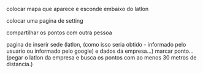 colocar mapa que aparece e esconde embaixo do latlon

colocar uma pagina de setting

compartilhar os pontos com outra pessoa

pagina de inserir sede (latlon, (como isso seria obtido - informado pelo usuario ou informado pelo google) e dados da empresa...)
marcar ponto... (pegar o latlon da empresa e busca os pontos com ao menos 30 metros de distancia.)